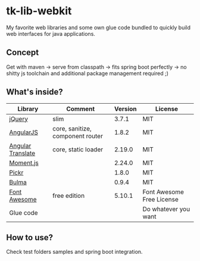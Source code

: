 # tk-lib-webkit
My favorite web libraries and some own glue code bundled to quickly build web interfaces for java applications.


## Concept
Get with maven -> serve from classpath -> fits spring boot perfectly -> no shitty js toolchain and additional package management required ;)


## What's inside?

| Library | Comment | Version | License |
|---|---|---|---|
| [jQuery](https://jquery.com/) | slim | 3.7.1 | MIT |
| [AngularJS](https://angularjs.org/) | core, sanitize, component router | 1.8.2 | MIT |
| [Angular Translate](https://angular-translate.github.io/) | core, static loader | 2.19.0 | MIT |
| [Moment.js](https://momentjs.com/) |   | 2.24.0 | MIT |
| [Pickr](https://simonwep.github.io/pickr/) |   | 1.8.0 | MIT |
| [Bulma](https://bulma.io/) |   | 0.9.4 | MIT |
| [Font Awesome](https://fontawesome.com) | free edition | 5.10.1 | Font Awesome Free License |
| Glue code |   |   | Do whatever you want |

## How to use?
Check test folders samples and spring boot integration.
